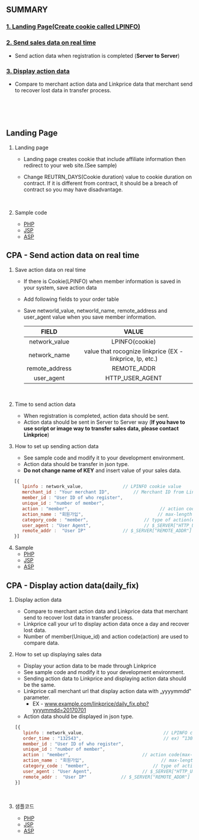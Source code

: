 ## SUMMARY

### [1. Landing Page(Create cookie called LPINFO)](https://github.com/linkprice/MerchantSetup/tree/master/CPS#Landing-Page)

### [2. Send sales data on real time](https://github.com/linkprice/MerchantSetup/tree/master/CPS#Send-sales-data-on-real-time)

*   Send action data when registration is completed (**Server to Server**)

### [3. Display action data](https://github.com/linkprice/MerchantSetup/tree/master/CPS#실적-정보-출력-daily_fix)

*   Compare to merchant action data and Linkprice data that merchant send to recover
    lost data in transfer process.

<br />
<br />
<br />



## Landing Page

1.  Landing page

    *   Landing page creates cookie that include affiliate information then redirect to your
        web site.(See sample)

    *   Change REUTRN_DAYS(Cookie duration) value to cookie duration on contract. If it is
        different from contract, it should be a breach of contract so you may have
        disadvantage.

        ​

2.  Sample code

    *   [PHP](https://github.com/linkprice/MerchantSetup/blob/master/CPA/PHP/lpfront.php)
    *   [JSP](https://github.com/linkprice/MerchantSetup/blob/master/CPA/PHP/lpfront.jsp)
    *   [ASP](https://github.com/linkprice/MerchantSetup/blob/master/CPA/PHP/lpfront.asp)



## CPA - Send action data on real time

1.  Save action data on real time

    *   If there is Cookie(LPINFO) when member information is saved in your system, save
        action data 

    *   Add following fields to your order table

    *   Save networld_value, networld_name, remote_address and user_agent value when you
        save member information.

        |     FIELD      |                  VALUE                   |
        | :------------: | :--------------------------------------: |
        | network_value  |              LPINFO(cookie)              |
        |  network_name  | value that rocognize linkprice (EX - linkprice, lp, etc.) |
        | remote_address |               REMOTE_ADDR                |
        |   user_agent   |             HTTP_USER_AGENT              |

    ​

2.  Time to send action data

    *   When registration is completed, action data should be sent.
    *   Action data should be sent in Server to Server way (**If you have to use script or image way to transfer sales data, please contact Linkprice**)

3.  How to set up sending action data

    *   See sample code and modify it to your development environment.
    *   Action data should be transfer in json type.
    *   **Do not change name of KEY** and insert value of your sales data.

```javascript
   [{
      lpinfo : network_value,				// LPINFO cookie value
      merchant_id : "Your merchant ID",			// Merchant ID from Linkprice
      member_id : "User ID of who register",	        
      unique_id : "number of member",		        
      action : "member",                                  // action code(max-length : 100)
      action_name : "회원가입",                            // max-length : 300
      category_code : "member",		                // type of action(ex - “member”, “apply”)
      user_agent : "User Agent",			        // $_SERVER["HTTP_USER_AGENT"]
      remote_addr :  "User IP"				// $_SERVER["REMOTE_ADDR"]
   }]
```



4.  Sample
    *   [PHP](https://github.com/linkprice/MerchantSetup/blob/master/CPA/PHP/index.php)
    *   [JSP](https://github.com/linkprice/MerchantSetup/blob/master/CPA/JSP/index.jsp)
    *   [ASP](https://github.com/linkprice/MerchantSetup/blob/master/CPA/ASP/index.asp)



## CPA - Display action data(daily_fix)

1.  Display action data

    *   Compare to merchant action data and Linkprice data that merchant send to
        recover lost data in transfer process.
    *   Linkprice call your url to display action data once a day and recover lost data.
    *   Number of member(Unique_id) and action code(action) are used to compare data.

2.  How to set up displaying sales data

    *   Display your action data to be made through Linkprice
    *   See sample code and modify it to your development environment.
    *   Sending action data to Linkprice and displaying action data should be the same.
    *   Linkprice call merchant url that display action data with „yyyymmdd‟ parameter.
        *   EX -  www.example.com/linkprice/daily_fix.php?yyyymmdd=20170701
    *   Action data should be displayed in json type.

    ```javascript
    [{
       lpinfo : network_value,                              // LPINFO cookie value
       order_time : "132543",                               // ex) “130556”
       member_id : "User ID of who register",	        
       unique_id : "number of member",		
       action : "member",			                // action code(max-length : 100)
       action_name : "회원가입",                             // max-length : 300
       category_code : "member",		                // type of action(ex – “member”, “apply”)
       user_agent : "User Agent",			        // $_SERVER["HTTP_USER_AGENT"]
       remote_addr :  "User IP"				// $_SERVER["REMOTE_ADDR"]
    }]
    ```

    ​

3.  샘플코드

    *   [PHP](https://github.com/linkprice/MerchantSetup/blob/master/CPA/PHP/daily_fix.php)
    *   [JSP](https://github.com/linkprice/MerchantSetup/blob/master/CPA/JSP/daily_fix.jsp)
    *   [ASP](https://github.com/linkprice/MerchantSetup/blob/master/CPA/JSP/daily_fix.asp)

    ​

